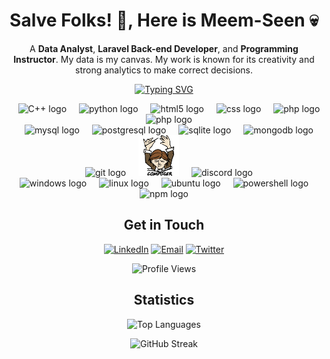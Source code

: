 <h1 align= "center"><b>Salve Folks! 👾, Here is Meem-Seen 💀</b></h1>
<div align= "center">
  
A **Data Analyst**, **Laravel Back-end Developer**, and **Programming Instructor**. My data is my canvas.
My work is known for its creativity and strong analytics to make correct decisions.



[![Typing SVG](https://readme-typing-svg.demolab.com?font=Aref+Ruqaa&size=40&pause=1000&color=00F737&center=true&vCenter=true&width=435&height=55&lines=%D9%85%D9%80%D9%8A%D9%80%D9%85+%D8%B3%D9%8A%D9%80%D9%86)](https://git.io/typing-svg)


</div>  

<div align="center" >
    <img width="12" />
    <img src="https://skillicons.dev/icons?i=cpp" height="65" alt="C++ logo"  />
    <img width="12" />
    <img src="https://skillicons.dev/icons?i=py" height="65" alt="python logo"  />
    <img width="12" />
    <img src="https://skillicons.dev/icons?i=html" height="65" alt="html5 logo"  />
    <img width="12" />
    <img src="https://skillicons.dev/icons?i=css" height="65" alt="css logo"  />
    <img width="12" />
    <img src="https://skillicons.dev/icons?i=php" height="65" alt="php logo"  />
    <img width="12" />
    <img src="https://skillicons.dev/icons?i=laravel" height="65" alt="php logo"  />
</div>
<div align="center">
    <img width="12" />
    <img src="https://skillicons.dev/icons?i=mysql" height="65" alt="mysql logo"  />
    <img width="12" />
    <img src="https://skillicons.dev/icons?i=postgres" height="65" alt="postgresql logo"  />
    <img width="12" />
    <img src="https://skillicons.dev/icons?i=sqlite" height="65" alt="sqlite logo"  />
    <img width="12" />
    <img src="https://skillicons.dev/icons?i=mongodb" height="65" alt="mongodb logo"/>
<div align="center">
    <img width="12" />
    <img src="https://skillicons.dev/icons?i=git" height="65" alt="git logo"/>
    <img width="12" />
    <img src="https://github.com/devicons/devicon/blob/master/icons/composer/composer-original.svg" height="65" alt="composer logo"/>
    <img width="12" />
    <img src="https://skillicons.dev/icons?i=discord" height="65" alt="discord logo"/>
</div>
<div align="center">
    <img width="12" />
    <img src="https://skillicons.dev/icons?i=windows" height="65" alt="windows logo"/>
    <img width="12" />
    <img src="https://skillicons.dev/icons?i=linux" height="65" alt="linux logo"/>
    <img width="12" />
    <img src="https://skillicons.dev/icons?i=ubuntu" height="65" alt="ubuntu logo"/>
    <img width="12" />
    <img src="https://skillicons.dev/icons?i=powershell" height="65" alt="powershell logo"/>
    <img width="12" />
    <img src="https://skillicons.dev/icons?i=npm" height="65" alt="npm logo"/>
</div>


## Get in Touch
[![LinkedIn](https://img.shields.io/badge/LinkedIn-0077B5?style=for-the-badge&logo=linkedin&logoColor=white)](https://www.linkedin.com/in/meemseen)
[![Email](https://img.shields.io/badge/Email-D14836?style=for-the-badge&logo=gmail&logoColor=white)](mailto:mohamedselim.div@gmail.com)
[![Twitter](https://img.shields.io/badge/Twitter-1DA1F2?style=for-the-badge&logo=twitter&logoColor=white)](https://x.com/MoHaMeDASeliM9)

![Profile Views](https://komarev.com/ghpvc/?username=Mohamedselim2&color=brightgreen)


## Statistics 
<!-- ![GitHub Stats](https://github-readme-stats.vercel.app/api?username=Mohamedselim2&show_icons=true&theme=radical)  -->

![Top Languages](https://github-readme-stats.vercel.app/api/top-langs/?username=Mohamedselim2&theme=vision-friendly-dark)


  <img src="https://github-readme-streak-stats.herokuapp.com/?user=Mohamedselim2&theme=vision-friendly-dark" alt="GitHub Streak" />

</div>
